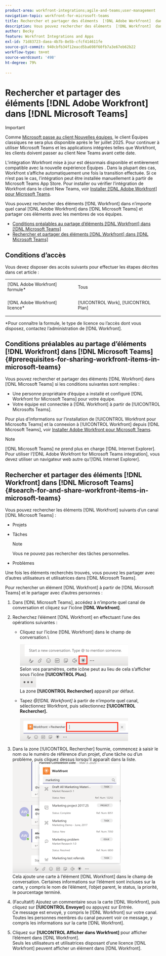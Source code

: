 ```yaml
---
product-area: workfront-integrations;agile-and-teams;user-management
navigation-topic: workfront-for-microsoft-teams
title: Rechercher et partager des éléments  [!DNL Adobe Workfront]  dans  [!DNL Microsoft Teams]
description: Vous pouvez rechercher des éléments  [!DNL Workfront]  dans n’importe quel canal  [!DNL Adobe WorkfrontWorkfront]  dans  [!DNL Microsoft Teams]  et partager ces éléments avec les membres de vos équipes.
author: Becky
feature: Workfront Integrations and Apps
exl-id: 71d83723-daea-4b7b-8e5b-cfcf414611fe
source-git-commit: 940cbfb34f12eacd5ba698f60fb7a3e67eb62b22
workflow-type: tm+mt
source-wordcount: '498'
ht-degree: 79%

---
```


# Rechercher et partager des éléments [!DNL Adobe Workfront] dans [!DNL Microsoft Teams]

>[!IMPORTANT]
>
>Comme [Microsoft passe au client Nouvelles équipes](https://learn.microsoft.com/en-us/microsoftteams/teams-classic-client-end-of-availability), le client Équipes classiques ne sera plus disponible après le 1er juillet 2025. Pour continuer à utiliser Microsoft Teams et les applications intégrées telles que Workfront, les clients doivent passer au client New Teams avant cette date.
>
>L’intégration Workfront mise à jour est désormais disponible et entièrement compatible avec la nouvelle expérience Équipes . Dans la plupart des cas, Workfront s’affiche automatiquement une fois la transition effectuée. Si ce n’est pas le cas, l’intégration peut être installée manuellement à partir de Microsoft Teams App Store. Pour installer ou vérifier l’intégration de Workfront dans le client New Teams, voir [Installer [!DNL Adobe Workfront] pour Microsoft Teams](/help/quicksilver/workfront-integrations-and-apps/using-workfront-with-microsoft-teams/install-workfront-ms-teams.md).

Vous pouvez rechercher des éléments [!DNL Workfront] dans n’importe quel canal [!DNL Adobe Workfront] dans [!DNL Microsoft Teams] et partager ces éléments avec les membres de vos équipes.

* [Conditions préalables au partage d’éléments  [!DNL Workfront]  dans  [!DNL Microsoft Teams]](#prerequisites-for-sharing-workfront-items-in-microsoft-teams-prerequisites-for-sharing-workfront-items-in-microsoft-teams)
* [Rechercher et partager des éléments  [!DNL Workfront]  dans  [!DNL Microsoft Teams]](#search-for-and-share-adobe-workfront-items-in-microsoft-teams)

## Conditions d’accès

Vous devez disposer des accès suivants pour effectuer les étapes décrites dans cet article :

<table style="table-layout:auto"> 
 <col> 
 <col> 
 <tbody> 
  <tr> 
   <td role="rowheader">[!DNL Adobe Workfront] formule*</td> 
   <td> <p>Tous</p> </td> 
  </tr> 
  <tr> 
   <td role="rowheader">[!DNL Adobe Workfront] licence*</td> 
   <td> <p>[!UICONTROL Work], [!UICONTROL Plan]</p> </td> 
  </tr> 
 </tbody> 
</table>

&#42;Pour connaître la formule, le type de licence ou l’accès dont vous disposez, contactez l’administration de [!DNL Workfront].

## Conditions préalables au partage d’éléments [!DNL Workfront] dans [!DNL Microsoft Teams] {#prerequisites-for-sharing-workfront-items-in-microsoft-teams}

Vous pouvez rechercher et partager des éléments [!DNL Workfront] dans [!DNL Microsoft Teams] si les conditions suivantes sont remplies :

* Une personne propriétaire d’équipe a installé et configuré [!DNL Workfront for Microsoft Teams] pour votre équipe.
* Votre équipe est connectée à [!DNL Workfront] à partir de [!UICONTROL Microsofts Teams].

Pour plus d’informations sur l’installation de [!UICONTROL Workfront pour Microsofts Teams] et la connexion à [!UICONTROL Workfront] depuis [!DNL Microsoft Teams], voir [Installer Adobe Workfront pour Microsoft Teams](../../workfront-integrations-and-apps/using-workfront-with-microsoft-teams/install-workfront-ms-teams.md).

>[!NOTE]
>
>[!DNL Microsoft Teams] ne prend plus en charge [!DNL Internet Explorer]. Pour utiliser l’[!DNL Adobe Workfront for Microsoft Teams integration], vous devez utiliser un navigateur web autre qu’[!DNL Internet Explorer].


## Rechercher et partager des éléments [!DNL Workfront] dans [!DNL Microsoft Teams] {#search-for-and-share-workfront-items-in-microsoft-teams}

Vous pouvez rechercher les éléments [!DNL Workfront] suivants d’un canal [!DNL Microsoft Teams] :

* Projets
* Tâches

  >[!NOTE]
  >
  >Vous ne pouvez pas rechercher des tâches personnelles.

* Problèmes

Une fois les éléments recherchés trouvés, vous pouvez les partager avec d’autres utilisateurs et utilisatrices dans [!DNL Microsoft Teams].

Pour rechercher un élément [!DNL Workfront] à partir de [!DNL Microsoft Teams] et le partager avec d’autres personnes :

1. Dans [!DNL Microsoft Teams], accédez à n’importe quel canal de conversation et cliquez sur l’icône **[!DNL Workfront]**.
1. Recherchez l’élément [!DNL Workfront] en effectuant l’une des opérations suivantes :

   * Cliquez sur l’icône [!DNL Workfront] dans le champ de conversation.\

     ![ms_teams_workfront_pinned_icon_highlight.png](assets/ms-teams-workfront-pinned-icon-highlight-350x69.png)\
      Selon vos paramètres, cette icône peut au lieu de cela s’afficher sous l’icône **[!UICONTROL Plus]**.\
      ![more_icon.png](assets/more-icon-52x34.png)\
      La zone **[!UICONTROL Rechercher]** apparaît par défaut.

   * Tapez *@[!DNL Workfront]* à partir de n’importe quel canal, sélectionnez Workfront, puis sélectionnez **[!UICONTROL Rechercher].**

     ![ms_teams_search_from_command.png](assets/ms-teams-search-from-command-350x74.png)

1. Dans la zone [!UICONTROL Rechercher] fournie, commencez à saisir le nom ou le numéro de référence d’un projet, d’une tâche ou d’un problème, puis cliquez dessus lorsqu’il apparaît dans la liste.\
   ![ms_teams_searching_for_items.png](assets/ms-teams-searching-for-items-350x359.png)\
   Cela ajoute une carte à l’élément [!DNL Workfront] dans le champ de conversation. Certaines informations sur l’élément sont incluses sur la carte, y compris le nom de l’élément, l’objet parent, le status, la priorité, le pourcentage terminé.

1. (Facultatif) Ajoutez un commentaire sous la carte [!DNL Workfront], puis cliquez sur **[!UICONTROL Envoyer]** ou appuyez sur Entrée.\
   Ce message est envoyé, y compris le [!DNL Workfront] sur votre canal.\
   Toutes les personnes membres du canal peuvent voir ce message, y compris les informations sur la carte [!DNL Workfront].

1. Cliquez sur **[!UICONTROL Afficher dans Workfront]** pour afficher l’élément dans [!DNL Workfront].\
   Seuls les utilisateurs et utilisatrices disposant d’une licence [!DNL Workfront] peuvent afficher un élément dans [!DNL Workfront].
